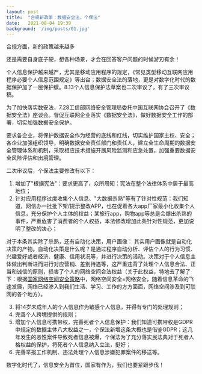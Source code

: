 ```yaml
---
layout: post
title:  "合规新政策：数据安全法，个保法"
date:   2021-08-04 19:39
background: '/img/posts/01.jpg'
---
```


合规方面，新的政策越来越多

还是需要自身底子硬，想各种场景，才会在回答客户问题的时候游刃有余！

个人信息保护越来越严，尤其是移动应用程序的规定，《常见类型移动互联网应用程序必要个人信息范围规定》等出台；数据安全法的落地，更是对数字化时代的数据保护加了一层保护膜。8.13个人信息保护法草案也二次审议了，有了三次审议稿。

为了加快落实数安法，7.28工信部网络安全管理局委托中国互联网协会召开了《数据安全法》座谈会。督促互联网企业落实《数据安全法》，做好数据安全工作的部署，切实加强数据安全保护。

要求各企业，将保护数据安全作为经营的底线和红线，切实维护国家主权、安全；各企业加强组织领导，明确数据安全责任部门和责任人，建立全生命周期的数据安全管理体系和机制，采取相应技术措施开展风险监测和应急处置，加强重要数据安全风险评估和出境管理。

二次审议后，个保法主要修改有以下：
1. 增加了"根据宪法"：要求更高了，众所周知：宪法在整个法律体系中居于最高地位；
2. 针对应用程序过度收集个人信息、"大数据杀熟"等有了针对性规范：我们知道，网信办一批批下架/提示整改APP，也在促着各大app厂家最小化收集个人信息，充分保护个人主体的权益；某旅行app，购物app等总是会爆出杀熟的事件，严重危害了消费者的个人权益，本法修改增加此条针对性规范，更加说明了整改的决心；

对于本条其实除了杀熟，还有自动化决策，用户画像：
其实用户画像就是自动化决策的产物。自动化决策是什么呢？是通过程序自动分析、评估个人的行为习惯、兴趣爱好或者经济、健康、信用状况等，并进行决策的活动。决策对于个人信息主体做出判断进而进行对应营销、差别待遇等，这严重违背了处理个人信息合法、正当和诚信的原则，损害了个人的网络空间合法权益（关于此权益，特地去了解了下：根据[国家网络空间安全策略](http://www.cac.gov.cn/2016-12/27/c_1120195926.htm)中，网络空间安全=网络安全，随着信息革命的飞速发展，网络已经渗入到我们生活、学习、工作的方方面面，网络空间涉及到可联网的各个地方）。

3. 将14岁未成年人的个人信息作为敏感个人信息，并得有专门的处理规则；
4. 完善个人跨境提供的规则；
5. 增加个人信息可携带权，完善死者个人信息保护：我们知道可携带权是GDPR中规定的数据主体八大权益之一，个保法新增这条大概也是借鉴GDPR；这几年发生的恶性案件导致死者信息被爆，个保法为了充分落实民法典对于死者人格权益的保护，将死者个人信息纳入立法，挺好；
6. 完善举报工作机制、违法处理个人信息涉嫌犯罪案件的移送等。

数字化时代了，信息安全为首位，国家有作为，我们也要紧跟步伐！
